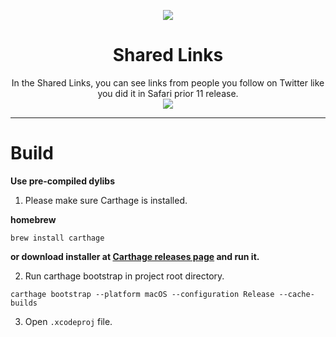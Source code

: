 <p align="center">
    <img src="https://github.com/nayzak/shared-links/raw/develop/ReadmeAssets/icon_256x256.png"/>
</p>

<h1 align="center">Shared Links</h1>

 <!-- <p align="center">In the Shared Links, you can see links from people you follow on Twitter, links shared by your LinkedIn connections, and articles from web feeds you subscribe to.</p>  -->
 <p align="center">
    In the Shared Links, you can see links from people you follow on Twitter like you did it in Safari prior 11 release.
    </br>
    <img src="https://github.com/nayzak/shared-links/raw/develop/ReadmeAssets/popover.png"/>
 </p>

***

# Build

**Use pre-compiled dylibs**

1. Please make sure Carthage is installed.

  **homebrew**
  ```
  brew install carthage
  ```
  **or download installer at [Carthage releases page](https://github.com/Carthage/Carthage/releases) and run it.**

2. Run carthage bootstrap in project root directory.
  ```
  carthage bootstrap --platform macOS --configuration Release --cache-builds
  ```

3. Open `.xcodeproj` file.
